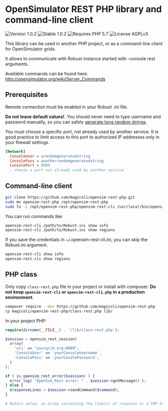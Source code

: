 # OpenSimulator REST PHP library and command-line client

![Version 1.0.2](https://badgen.net/badge/Version/1.0.2/999999) ![Stable 1.0.2](https://badgen.net/badge/Stable/1.0.2/00aa00) ![Requires PHP 5.7](https://badgen.net/badge/PHP/5.7/7884bf) ![License AGPLv3](https://badgen.net/badge/License/AGPLv3/552b55)

This library can be used in another PHP project, or as a command-line client for OpenSimulator grids.

It allows to communicate with Robust instance started with -console rest arguments.

Available commands can be found here: <http://opensimulator.org/wiki/Server_Commands>

## Prerequisites

Remote connection must be enabled in your Robust .ini file.

**Do not leave default values!**. You should never need to type username and password manually, so you can safely [generate long random strings](https://www.random.org/strings/?num=2&len=32&digits=on&upperalpha=on&loweralpha=on&unique=on&format=plain&rnd=new).

You must choose a specific port, not already used by another service. It is good practice to limit access to this port to authorized IP addresses only in your firewall settings.

```ini
[Network]
  ConsoleUser = arandomgeneratedstring
  ConsolePass = anotherrandomgeneratedstring
  ConsolePort = 8009
  ; choose a port not already used by another service
```

## Command-line client

```bash
git clone https://github.com/magicoli/opensim-rest-php.git
sudo mv opensim-rest-php /opt/opensim-rest-php
sudo ln -s /opt/opensim-rest-php/opensim-rest-cli /usr/local/bin/opensim-rest-cli
```

You can run commands like

```bash
opensim-rest-cli /path/to/Robust.ini show info
opensim-rest-cli /path/to/Robust.ini show regions
```

If you save the credentials in ~/.opensim-rest-cli.ini, you can skip the Robust.ini argument.

```bash
opensim-rest-cli show info
opensim-rest-cli show regions
```

## PHP class

Only copy `class-rest.php` file in your project or install with composer. **Do not keep `opensim-rest-cli` or `opensim-rest-cli.php` in a production environment**.

```bash
composer require --dev https://github.com/magicoli/opensim-rest-php
cp magicoli/opensim-rest-php/class-rest.php lib/
```

In your project PHP:

```php
require(dirname(__FILE__) . '/lib/class-rest.php');

$session = opensim_rest_session(
  array(
    'uri' => "yourgrid.org:8009",
    'ConsoleUser' => 'yourConsoleUsername',
    'ConsolePass' => 'yourConolePassword',
  )
);

if ( is_opensim_rest_error($session) ) {
  error_log( "OpenSim_Rest error: " . $session->getMessage() );
} else {
  $responseLines = $session->sendCommand($command);
}

# Return value: an array containing the line(s) of response or a PHP Error
```
